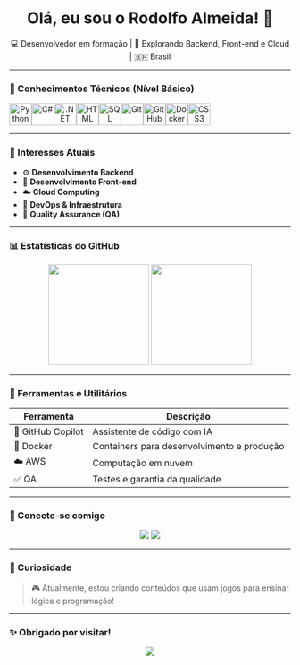 <h1 align="center">Olá, eu sou o Rodolfo Almeida! 👋</h1>

<p align="center">
  💻 Desenvolvedor em formação | 🎯 Explorando Backend, Front-end e Cloud | 🇧🇷 Brasil
</p>

---

### 🚀 Conhecimentos Técnicos (Nível Básico)

<div align="center" style="display: flex; flex-wrap: wrap;">
  <img src="https://cdn.jsdelivr.net/gh/devicons/devicon/icons/python/python-original.svg" height="40" alt="Python"/>
  <img src="https://cdn.jsdelivr.net/gh/devicons/devicon/icons/csharp/csharp-original.svg" height="40" alt="C#"/>
  <img src="https://cdn.jsdelivr.net/gh/devicons/devicon/icons/dot-net/dot-net-original.svg" height="40" alt=".NET"/>
  <img src="https://cdn.jsdelivr.net/gh/devicons/devicon/icons/html5/html5-original.svg" height="40" alt="HTML"/>
  <img src="https://cdn.jsdelivr.net/gh/devicons/devicon/icons/mysql/mysql-original.svg" height="40" alt="SQL"/>
  <img src="https://cdn.jsdelivr.net/gh/devicons/devicon/icons/git/git-original.svg" height="40" alt="Git"/>
  <img src="https://cdn.jsdelivr.net/gh/devicons/devicon/icons/github/github-original.svg" height="40" alt="GitHub logo white" />
  <img src="https://cdn.jsdelivr.net/gh/devicons/devicon/icons/docker/docker-original.svg" height="40" alt="Docker"/>
  <img src="https://cdn.jsdelivr.net/gh/devicons/devicon/icons/css3/css3-original.svg" height="40" alt="CSS3 logo" />


</div>

---

### 🧠 Interesses Atuais

- ⚙️ **Desenvolvimento Backend**
- 🎨 **Desenvolvimento Front-end**
- ☁️ **Cloud Computing**
- 🚀 **DevOps & Infraestrutura**
- 🧪 **Quality Assurance (QA)**

---

### 📊 Estatísticas do GitHub

<div align="center">
  <img height="180em" src="https://github-readme-stats.vercel.app/api?username=Rodoxson&show_icons=true&theme=tokyonight" />
  <img height="180em" src="https://github-readme-stats.vercel.app/api/top-langs/?username=Rodoxson&layout=compact&theme=tokyonight" />
</div>

---

### 🧰 Ferramentas e Utilitários

| Ferramenta         | Descrição                                     |
|--------------------|-----------------------------------------------|
| 🧠 GitHub Copilot  | Assistente de código com IA                   |
| 🐳 Docker          | Containers para desenvolvimento e produção    |
| ☁️ AWS             | Computação em nuvem                           |
| ✅ QA              | Testes e garantia da qualidade                |

---

### 🔗 Conecte-se comigo

<p align="center">
  <a href="https://www.linkedin.com/in/rodolfocesar1987"><img src="https://img.shields.io/badge/LinkedIn-blue?style=for-the-badge&logo=linkedin&logoColor=white" /></a>
  <a href="mailto:rodolforock12@gmail.com"><img src="https://img.shields.io/badge/E--mail-red?style=for-the-badge&logo=gmail&logoColor=white" /></a>
</p>

---

### 👾 Curiosidade
> 🎮 Atualmente, estou criando conteúdos que usam jogos para ensinar lógica e programação!

---

### ✨ Obrigado por visitar!

<p align="center">
  <img src="https://readme-typing-svg.herokuapp.com?font=Fira+Code&weight=500&size=24&pause=1000&color=F7F7F7&background=000000FF&center=true&vCenter=true&width=435&lines=Let's+code+together!+%F0%9F%9A%80" />
</p>

